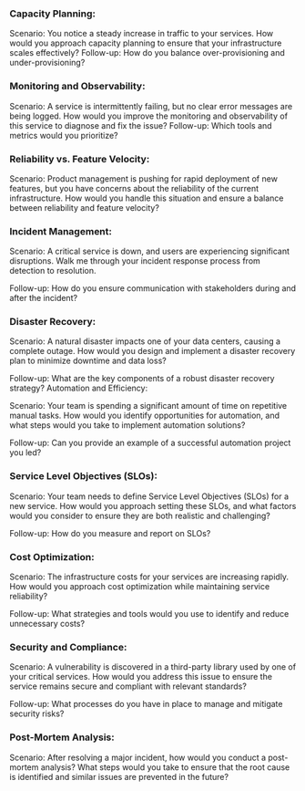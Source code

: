 ### Capacity Planning:

Scenario: You notice a steady increase in traffic to your services. How would you approach capacity planning to ensure that your infrastructure scales effectively?
Follow-up: How do you balance over-provisioning and under-provisioning?

### Monitoring and Observability:

Scenario: A service is intermittently failing, but no clear error messages are being logged. How would you improve the monitoring and observability of this service to diagnose and fix the issue?
Follow-up: Which tools and metrics would you prioritize?

### Reliability vs. Feature Velocity:

Scenario: Product management is pushing for rapid deployment of new features, but you have concerns about the reliability of the current infrastructure. How would you handle this situation and ensure a balance between reliability and feature velocity?

### Incident Management:

Scenario: A critical service is down, and users are experiencing significant disruptions. Walk me through your incident response process from detection to resolution.

Follow-up: How do you ensure communication with stakeholders during and after the incident?

### Disaster Recovery:

Scenario: A natural disaster impacts one of your data centers, causing a complete outage. How would you design and implement a disaster recovery plan to minimize downtime and data loss?

Follow-up: What are the key components of a robust disaster recovery strategy?
Automation and Efficiency:

Scenario: Your team is spending a significant amount of time on repetitive manual tasks. How would you identify opportunities for automation, and what steps would you take to implement automation solutions?

Follow-up: Can you provide an example of a successful automation project you led?
### Service Level Objectives (SLOs):
Scenario: Your team needs to define Service Level Objectives (SLOs) for a new service. How would you approach setting these SLOs, and what factors would you consider to ensure they are both realistic and challenging?

Follow-up: How do you measure and report on SLOs?

### Cost Optimization:

Scenario: The infrastructure costs for your services are increasing rapidly. How would you approach cost optimization while maintaining service reliability?

Follow-up: What strategies and tools would you use to identify and reduce unnecessary costs?

### Security and Compliance:

Scenario: A vulnerability is discovered in a third-party library used by one of your critical services. How would you address this issue to ensure the service remains secure and compliant with relevant standards?

Follow-up: What processes do you have in place to manage and mitigate security risks?

### Post-Mortem Analysis:

Scenario: After resolving a major incident, how would you conduct a post-mortem analysis? 
What steps would you take to ensure that the root cause is identified and similar issues are prevented in the future?
